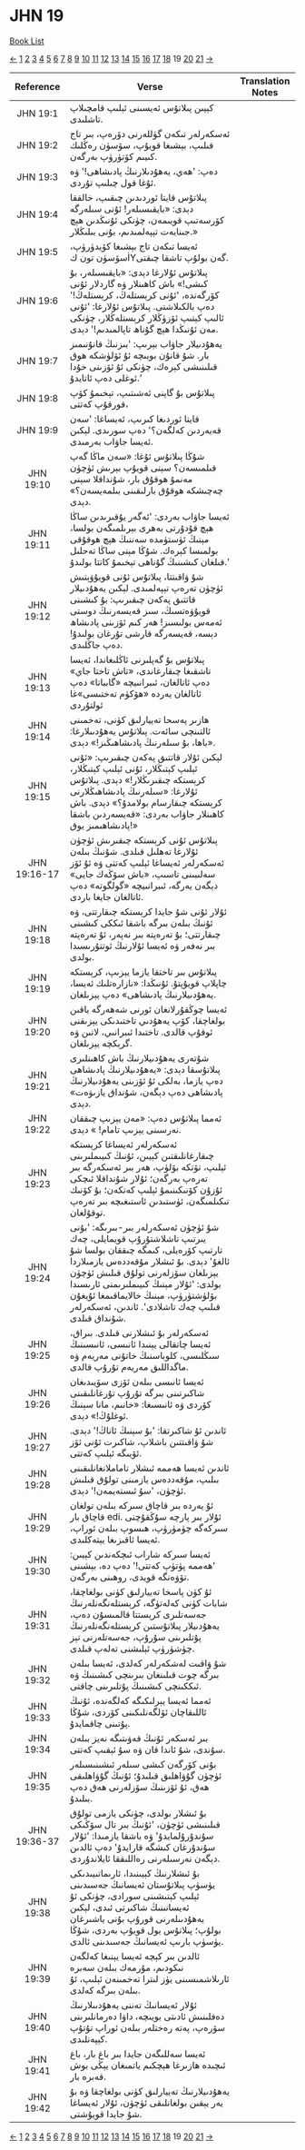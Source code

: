 # JHN 19
[Book List](../README.md)

[<-](./chapter_18.md) [1](./chapter_1.md) [2](./chapter_2.md) [3](./chapter_3.md) [4](./chapter_4.md) [5](./chapter_5.md) [6](./chapter_6.md) [7](./chapter_7.md) [8](./chapter_8.md) [9](./chapter_9.md) [10](./chapter_10.md) [11](./chapter_11.md) [12](./chapter_12.md) [13](./chapter_13.md) [14](./chapter_14.md) [15](./chapter_15.md) [16](./chapter_16.md) [17](./chapter_17.md) [18](./chapter_18.md) 19 [20](./chapter_20.md) [21](./chapter_21.md) [->](./chapter_20.md)

| Reference | Verse | Translation Notes |
|:---------:|-------|-------------------|
|JHN 19:1|كېيىن پىلاتۇس ئەيسىنى ئېلىپ قامچىلاپ تاشلىدى.||
|JHN 19:2|ئەسكەرلەر تىكەن گۈللەرنى دۆرەپ، بىر تاج قىلىپ، بېشىغا قويۇپ، سۆسۈن رەڭلىك كىيىم كۆتۈرۈپ بەرگەن.||
|JHN 19:3|دەپ: 'ھەي، يەھۇدىلارنىڭ پادىشاھى!' ۋە ئۇغا قول چىلىپ تۇردى.||
|JHN 19:4|پىلاتۇس قايتا ئوردىدىن چىقىپ، خالققا دېدى: «بايقىسىلەر! ئۇنى سىلەرگە كۆرسەتىپ قويىمەن، چۈنكى ئۇنىڭدىن ھېچ جىنايەت تېپەلمىدىم، بۇنى بىلىڭلار.»||
|JHN 19:5|ئەيسا تىكەن تاج بېشىغا كۆيدۈرۈپ، سۆسۈن تون كİYگەن بولۇپ تاشقا چىقتى.||
|JHN 19:6|پىلاتۇس ئۇلارغا دېدى: «بايقىسىلەر، بۇ كىشى!» باش كاھىنلار ۋە گاردلار ئۇنى كۆرگەندە، 'ئۇنى كرېستلەڭ، كرېستلەڭ!' دەپ بالكىلاشتى. پىلاتۇس ئۇلارغا: 'ئۇنى ئالىپ كېتىپ ئۆزۈڭلار كرېستلەڭلار، چۈنكى مەن ئۇنىڭدا ھېچ گۇناھ تاپالمىدىم!' دېدى.||
|JHN 19:7|يەھۇدىيلار جاۋاب بېرىپ: 'بىزنىڭ قانۇنىمىز بار. شۇ قانۇن بويىچە ئۇ ئۆلۈشكە ھوق قىلىنىشى كېرەك، چۈنكى ئۇ ئۆزىنى خۇدا ئوغلى دەپ ئاتايدۇ.'||
|JHN 19:8|پىلاتۇس بۇ گاپنى ئەشىتىپ، تېخىمۇ كۆپ قورقۇپ كەتتى،||
|JHN 19:9|قايتا ئوردىغا كىرىپ، ئەيساغا: 'سەن قەيەردىن كەلگەن؟' دەپ سورىدى. لېكىن ئەيسا جاۋاب بەرمىدى.||
|JHN 19:10|شۇڭا پىلاتۇس ئۇغا: «سەن ماڭا گەپ قىلمىسەن؟ سېنى قويۇپ بېرىش ئۈچۈن مەنمۇ ھوقۇق بار، شۇنداقلا سېنى چەچىشكە ھوقۇق بارلىقىنى بىلمەيسەن؟» دېدى.||
|JHN 19:11|ئەيسا جاۋاب بەردى: 'ئەگەر يۇقىرىدىن ساڭا ھېچ قۇدۇرتى بەھرى بېرىلمىگەن بولسا، مېنىڭ ئۈستۈمدە سەننىڭ ھېچ ھوقۇقى بولمىسا كېرەك. شۇڭا مېنى ساڭا تەحلىل قىلغان كىشىنىڭ گۇناھى تېخىمۇ كاتتا بولىدۇ.'||
|JHN 19:12|شۇ ۋاقىتتا، پىلاتۇس ئۇنى قويۇۋېتىش ئۈچۈن تەرەپ تېپەلمىدى. لېكىن يەھۇدىيلار قاتتىق پەكەن چىقىرىپ: بۇ كىشىنى قويۇۋەتسىڭ، سىز قەيسەرنىڭ دوستى ئەمەس بولىسىز! ھەر كىم ئۆزىنى پادىشاھ دېسە، قەيسەرگە قارشى تۇرغان بولىدۇ! دەپ جاڭلىدى.||
|JHN 19:13|پىلاتۇس بۇ گەپلىرنى ئاڭلىغاندا، ئەيسا تاشقىغا چىقارغاندى، «تاش تاختا جاي» دەپ ئاتالغان، ئىبرانىيچە «گابباتا» دەپ ئاتالغان يەردە «ھۆكۈم تەختىسى»غا ئولتۇردى||
|JHN 19:14|ھازىر پەسحا تەييارلىق كۈنى، تەخمىنى ئالتىنچى سائەت. پىلاتۇس يەھۇدىىلارغا: «باھا، بۇ سىلەرنىڭ پادىشاھىڭىز!» دېدى.||
|JHN 19:15|لېكىن ئۇلار قاتتىق پەكەن چىقىرىپ: «ئۇنى ئېلىپ كېتىڭلار، ئۇنى ئېلىپ كېتىڭلار، كرېستكە چىقىرىڭلار!» دېدى. پىلاتۇس ئۇلارغا: «سىلەرنىڭ پادىشاھىڭلارنى كرېستكە چىقارسام بولامدۇ؟» دېدى. باش كاھىنلار جاۋاب بەردى: «قەيسەردىن باشقا پادىشاھىمىز يوق!»||
|JHN 19:16-17|پىلاتۇس ئۇنى كرېستكە چىقىرىش ئۈچۈن ئۇلارغا تەھلىل قىلدى. شۇنىڭ بىلەن ئەسكەرلەر ئەيساغا ئېلىپ كەتتى ۋە ئۇ ئۆز سەلىبىنى تاسىپ، «باش سۆڭەك جايى» دېگەن يەرگە، ئىبرانىيچە «گولگوته» دەپ ئاتالغان جايغا باردى.||
|JHN 19:18|ئۇلار ئۇنى شۇ جايدا كرېستكە چىقارتتى، ۋە ئۇنىڭ بىلەن بىرگە باشقا ئىككى كىشىنى چىقارتتى؛ بۇ تەرەپتە بىر نەپەر، ئۇ تەرەپتە بىر نەفەر ۋە ئەيسا ئۇلارنىڭ ئوتتۇرىسىدا بولدى.||
|JHN 19:19|پىلاتۇس بىر تاختقا يازما يېزىپ، كرېستكە چاپلاپ قويۇپتۇ. ئۇنىڭدا: «نازارەتلىك ئەيسا، يەھۇدىيلارنىڭ پادىشاھى» دەپ يېزىلغان.||
|JHN 19:20|ئەيسا چوڭقۇرلانغان ئورنى شەھەرگە ياقىن بولغاچقا، كۆپ يەھۇدىي تاختىدىكى يېزىقنى ئوقۇپ قالدى. تاختىدا ئىبرانىي، لاتىن ۋە گرېكچە يېزىلغان.||
|JHN 19:21|شۇتەرى يەھۇدىيلارنىڭ باش كاھىنلىرى پىلاتۇسقا دېدى: «يەھۇدىيلارنىڭ پادىشاھى دەپ يازما، بەلكى ئۇ ئۆزىنى يەھۇدىيلارنىڭ پادىشاھى دەپ دېگەن، شۇنداق يازىۋەت» دېدى.||
|JHN 19:22|ئەمما پىلاتۇس دەپ: «مەن يېزىپ چىققان نەرسىنى يېزىپ تامام! » دېدى.||
|JHN 19:23|ئەسكەرلەر ئەيساغا كرېستكە چىقارغانلىقتىن كېيىن، ئۇنىڭ كىيىملىرىنى ئېلىپ، تۆتكە بۆلۈپ، ھەر بىر ئەسكەرگە بىر تەرەپ بەرگەن؛ ئۇلار شۇنداقلا ئىچكى ئۇزۇن كۆنىكىنىمۇ ئېلىپ كەتكەن؛ بۇ كۆنىك تىكىلمىگەن، ئۈستىدىن ئاستىغىچە بىر تەرەپ توقۇلغان.||
|JHN 19:24|شۇ ئۈچۈن ئەسكەرلەر بىر-بىرىگە: 'بۇنى يىرتىپ تاشلاشتۇرۇپ قويمايلى، چەك تارتىپ كۆرەيلى، كىمگە چىققان بولسا شۇ ئالغۇ' دېدى. بۇ ئىشلار مۇقەددەس يازمىلاردا يېزىلغان سۆزلەرنى تولۇق قىلىش ئۈچۈن بولدى: 'ئۇلار مېنىڭ كىيىملىرىمنى ئارىسىدا بۆلۈشتۈرۈپ، مېنىڭ خالايماقىمغا ئۇيغۇن قىلىپ چەك تاشلادى'. ئاندىن، ئەسكەرلەر شۇنداق قىلدى.||
|JHN 19:25|ئەسكەرلەر بۇ ئىشلارنى قىلدى. بىراق، ئەيسا چاتقالى يېنىدا ئانىسى، ئانىسىنىڭ سىڭلىسى، كلوباسنىڭ خاتۇنى مەريەم ۋە ماگداللىق مەريەم تۇرۇپ قالدى.||
|JHN 19:26|ئەيسا ئانىسى بىلەن ئۆزى سۆيىدىغان شاكىرتىنى بىرگە تۇرۇپ تۇرغانلىقىنى كۆردى ۋە ئانىسىغا: «خانىم، مانا سېنىڭ ئوغلۇڭ!» دېدى.||
|JHN 19:27|ئاندىن ئۇ شاكىرتقا: 'بۇ سېنىڭ ئاناڭ!' دېدى. شۇ ۋاقىتتىن باشلاپ، شاكىرت ئۇنى ئۆز ئۆيىگە ئېلىپ كەتتى.||
|JHN 19:28|ئاندىن ئەيسا ھەممە ئىشلار تاماملانغانلىقىنى بىلىپ، مۇقەددەس يازمىنى تولۇق قىلىش ئۈچۈن، 'سۇ ئىستەيمەن!' دېدى.||
|JHN 19:29|ئۇ يەردە بىر قاچاق سىركە بىلەن تولغان قاچاق بار edi. ئۇلار بىر پارچە سۇڭقۇچنى سىركەگە چۈمۈرۈپ، ھىسوپ بىلەن ئوراپ، ئەيسا ئاقىزىغا يېتەكلىدى.||
|JHN 19:30|ئەيسا سىركە شاراب ئىچكەندىن كېيىن: 'ھەممە پۈتۈپ كەتتى!' دەپ دە، بېشىنى تۆۋەنگە قويدى، روھىنى بەرگەن.||
|JHN 19:31|ئۇ كۈن پاسخا تەييارلىق كۈنى بولغاچقا، شابات كۈنى كەلەتۈگە، كرېستلەنگەنلەرنىڭ جەسەتلىرى كرېستتا قالمىسۇن دەپ، يەھۇدىيلار پىلاتۇستىن كرېستلەنگەنلەرنىڭ پۇتلىرىنى سۇرۇپ، جەسەتلەرنى تېز چۈشۈرۈپ ئېلىشنى تەلەپ قىلدى.||
|JHN 19:32|شۇ ۋاقىت لەشكەرلەر كەلدى، ئەيسا بىلەن بىرگە چوت قىلىنغان بىرىنچى كىشىنىڭ ۋە ئىككىنچى كىشىنىڭ پۇتلىرىنى چاقتى.||
|JHN 19:33|ئەمما ئەيسا يېرلىكىگە كەلگەندە، ئۇنىڭ ئاللىقاچان ئۆلگەنلىكىنى كۆردى، شۇڭا پۇتىنى چاقمايدۇ.||
|JHN 19:34|بىر ئەسكەر ئۇنىڭ قەۋىتىگە نەيز بىلەن سۇندى، شۇ ئاندا قان ۋە سۇ ئېقىپ كەتتى.||
|JHN 19:35|بۇنى كۆرگەن كىشى سىلەر ئىشىنىسىلەر ئۈچۈن گۇۋاھلىق قىلىدۇ؛ ئۇنىڭ گۇۋاھلىقى ھەق، ئۇ ئۆزىنىڭ سۆزلەرنى ھەق دەپ بىلىدۇ.||
|JHN 19:36-37|بۇ ئىشلار بولدى، چۈنكى يازمى تولۇق قىلىنىشى ئۈچۈن، 'ئۇنىڭ بىر تال سۆڭىكى سۇندۇرۇلمايدۇ' ۋە باشقا يازمىدا: 'ئۇلار سۇندۇرغان كىشگە قارايدۇ' دەپ ئالدىن دېگەن نەرسىلەرنى رەاللىققا ئايلاندۇردى.||
|JHN 19:38|بۇ ئىشلارنىڭ كېيىنىدا، ئارىماتىيىدىكى يۈسۈپ پىلاتۇستان ئەيسانىڭ جەسىدىنى ئېلىپ كېتىشىنى سورادى، چۈنكى ئۇ ئەيسانىنىڭ شاكىرتى ئىدى، لېكىن يەھۇدىىلەرنى قورۇپ بۇنى ياشىرغان بولۇپ؛ پىلاتۇس يول قويۇپ بەردى، شۇڭا يۈسۈپ بارىپ ئەيسانىڭ جەسىدىنى ئالدى.||
|JHN 19:39|ئالدىن بىر كېچە ئەيسا يېنىغا كەلگەن نىكودىم، مۇرمەك بىلەن سەبرە ئارىلاشمىسىنى يۈز لىترا تەخمىنەن ئېلىپ، ئۇ بىلەن بىرگە كەلدى.||
|JHN 19:40|ئۇلار ئەيسانىڭ تەننى يەھۇدىىلارنىڭ دەفلىنىش ئادىتى بويىچە، داۋا دەرمانلىرىنى سۆرەپ، پەتە رەختلەر بىلەن ئوراپ تۇتۇپ كېپەنلىدى.||
|JHN 19:41|ئەيسا سەللىگەن جايدا بىر باغ بار، باغ ئىچىدە ھازىرغا ھېچكىم ياتمىغان يېڭى بوش قەبرە بار.||
|JHN 19:42|يەھۇدىيلارنىڭ تەييارلىق كۈنى بولغاچقا ۋە بۇ يەر يېقىن بولغانلىقى ئۈچۈن، ئۇلار ئەيساغا شۇ جايدا قويۇشتى.||


[<-](./chapter_18.md) [1](./chapter_1.md) [2](./chapter_2.md) [3](./chapter_3.md) [4](./chapter_4.md) [5](./chapter_5.md) [6](./chapter_6.md) [7](./chapter_7.md) [8](./chapter_8.md) [9](./chapter_9.md) [10](./chapter_10.md) [11](./chapter_11.md) [12](./chapter_12.md) [13](./chapter_13.md) [14](./chapter_14.md) [15](./chapter_15.md) [16](./chapter_16.md) [17](./chapter_17.md) [18](./chapter_18.md) 19 [20](./chapter_20.md) [21](./chapter_21.md) [->](./chapter_20.md)